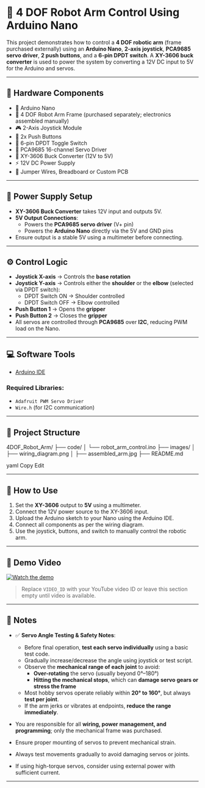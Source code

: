 # 🤖 4 DOF Robot Arm Control Using Arduino Nano

This project demonstrates how to control a **4 DOF robotic arm** (frame purchased externally) using an **Arduino Nano**, **2-axis joystick**, **PCA9685 servo driver**, **2 push buttons**, and a **6-pin DPDT switch**. A **XY-3606 buck converter** is used to power the system by converting a 12V DC input to 5V for the Arduino and servos.

---

## 🧰 Hardware Components

- 🧠 Arduino Nano  
- 🦿 4 DOF Robot Arm Frame (purchased separately; electronics assembled manually)  
- 🎮 2-Axis Joystick Module  
- 🔘 2x Push Buttons  
- 🔀 6-pin DPDT Toggle Switch  
- 🧰 PCA9685 16-channel Servo Driver  
- 🔋 XY-3606 Buck Converter (12V to 5V)  
- ⚡ 12V DC Power Supply  
- 🧵 Jumper Wires, Breadboard or Custom PCB  

---

## 🔌 Power Supply Setup

- **XY-3606 Buck Converter** takes 12V input and outputs 5V.
- **5V Output Connections**:
  - Powers the **PCA9685 servo driver** (V+ pin)
  - Powers the **Arduino Nano** directly via the 5V and GND pins
- Ensure output is a stable 5V using a multimeter before connecting.

---

## ⚙️ Control Logic

- **Joystick X-axis** → Controls the **base rotation**
- **Joystick Y-axis** → Controls either the **shoulder** or the **elbow** (selected via DPDT switch):
  - DPDT Switch ON → Shoulder controlled
  - DPDT Switch OFF → Elbow controlled
- **Push Button 1** → Opens the **gripper**
- **Push Button 2** → Closes the **gripper**
- All servos are controlled through **PCA9685** over **I2C**, reducing PWM load on the Nano.

---

## 💻 Software Tools

- [Arduino IDE](https://www.arduino.cc/en/software)

### Required Libraries:

- `Adafruit PWM Servo Driver`  
- `Wire.h` (for I2C communication)

---

## 📁 Project Structure

4DOF_Robot_Arm/
├── code/
│ └── robot_arm_control.ino
├── images/
│ ├── wiring_diagram.png
│ ├── assembled_arm.jpg
├── README.md

yaml
Copy
Edit

---

## 🔧 How to Use

1. Set the **XY-3606** output to **5V** using a multimeter.
2. Connect the 12V power source to the XY-3606 input.
3. Upload the Arduino sketch to your Nano using the Arduino IDE.
4. Connect all components as per the wiring diagram.
5. Use the joystick, buttons, and switch to manually control the robotic arm.

---

## 🎥 Demo Video

[![Watch the demo](https://img.youtube.com/vi/VIDEO_ID/0.jpg)](https://www.youtube.com/watch?v=VIDEO_ID)

> Replace `VIDEO_ID` with your YouTube video ID or leave this section empty until video is available.

---

## 📌 Notes

- ✅ **Servo Angle Testing & Safety Notes**:
  - Before final operation, **test each servo individually** using a basic test code.
  - Gradually increase/decrease the angle using joystick or test script.
  - Observe the **mechanical range of each joint** to avoid:
    - **Over-rotating** the servo (usually beyond 0°–180°)
    - **Hitting the mechanical stops**, which can **damage servo gears or stress the frame**
  - Most hobby servos operate reliably within **20° to 160°**, but always **test per joint**.
  - If the arm jerks or vibrates at endpoints, **reduce the range immediately**.

- You are responsible for all **wiring, power management, and programming**; only the mechanical frame was purchased.
- Ensure proper mounting of servos to prevent mechanical strain.
- Always test movements gradually to avoid damaging servos or joints.
- If using high-torque servos, consider using external power with sufficient current.

---

